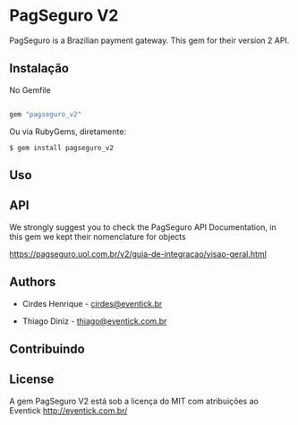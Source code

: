 # PagSeguro V2

PagSeguro is a Brazilian payment gateway. This gem for their version 2 API.

## Instalação

No Gemfile

```ruby

gem "pagseguro_v2"

```

Ou via RubyGems, diretamente:

  `$ gem install pagseguro_v2`


## Uso

## API

We strongly suggest you to check the PagSeguro API Documentation, in this gem we kept their nomenclature for objects

https://pagseguro.uol.com.br/v2/guia-de-integracao/visao-geral.html

## Authors

  * Cirdes Henrique - cirdes@eventick.br

  * Thiago Diniz - thiago@eventick.com.br

## Contribuindo

## License

A gem PagSeguro V2 está sob a licença do MIT com atribuições ao Eventick http://eventick.com.br/
